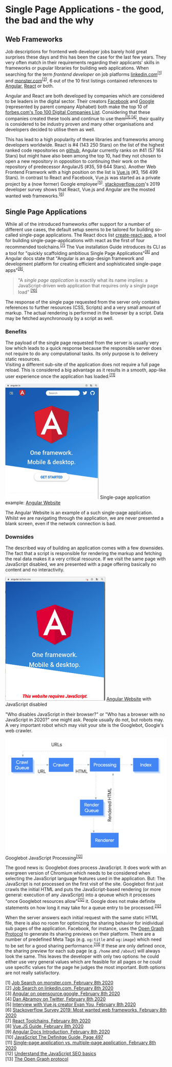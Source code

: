 # Single Page Applications - the good, the bad and the why

## Web Frameworks

Job descriptions for frontend web developer jobs barely hold great surprises these days and this has been the case for the last few years. They very often match in their requirements regarding their applicants' skills in frameworks or pupular libraries for building web applications.
When searching for the term *frontend developer* on job platforms [linkedin.com](https://linkedin.com)<sup>[[1](#ref-1)]</sup> and [monster.com](https://monster.com)<sup>[[2](#ref-2)]</sup>, 6 out of the 10 first listings contained references to [Angular](https://angular.io/), [React](https://reactjs.org/) or both.

Angular and React are both developed by companies which are considered to be leaders in the digital sector. Their creators [Facebook](https://facebook.com) and [Google](https://google.com) (represented by parent company Alphabet) both make the top 10 of [forbes.com's Top 100 Digital Companies List](https://www.forbes.com/top-digital-companies). Considering that these companies created these tools and continue to use them<sup>[[3]](#ref-3),[[4]](#ref-4)</sup>, their quality is considered to be industry proven and many other organisations and developers decided to utilise them as well. 

This has lead to a high popularity of these libraries and frameworks among developers worldwide. React is #4 (143 250 Stars) on the list of the highest ranked code repositories on [github](https://github.com), Angular currently ranks on #41 (57 164 Stars) but might have also been among the top 10, had they not chosen to open a new repository in opposition to continuing their work on the repository of predecessor AngularJS (#35, 59 644 Stars). Another Web Frontend Framwork with a high position on the list is [Vue.js](https://vuejs.org) (#3, 156 499 Stars). In contrast to React and Facebook, Vue.js was started as a private project by a (now former) Google employee<sup>[[5](#ref-5)]</sup>. [stackoverflow.com](https://stackoverflow.com)'s 2019 developer survey shows that React, Vue.js and Angular are the mosted wanted web frameworks.<sup>[[6](#ref-6)]</sup>

## Single Page Applications

While all of the introduced frameworks offer support for a number of different use cases, the default setup seems to be tailored for building so-called single-page applications. The React docs list [create-react-app](https://github.com/facebook/create-react-app), a tool for building single-page-applications with react as the first of four recommended toolchains.<sup>[[7]](#ref-7)</sup> The Vue installation Guide introduces its CLI as a tool for "quickly scaffolding ambitious Single Page Applications"<sup>[[8]](#ref-8)</sup> and Angular docs state that "Angular is an app-design framework and development platform for creating efficient and sophisticated single-page apps"<sup>[[9]](#ref-9)</sup>.

> "A *single page application* is exactily what its name implies: a JavaScript-driven web application that requires only a single page load" <sup>[[10]](#ref-10)</sup>

The response of the single page requested from the server only contains references to further resources (CSS, Scripts) and a very small amount of markup. The actual rendering is performed in the browser by a script. Data may be fetched asynchronously by a script as well.

### Benefits
The payload of the single page requested from the server is usually very low which leads to a quick response because the responsible server does not require to do any computational tasks. Its only purpose is to delivery static resources.  
Visiting a different sub-site of the application does not require a full page reload. This is considered a big advantage as it results in a smooth, app-like user experience once the application has loaded.<sup>[[11]](#ref-11)</sup>

<p class="image">
<img src="./angular-spa.gif"/>
Single-page application example: <a href="https://angular.io/">Angular Website</a>
</p>

The Angular Website is an example of a such single-page application. Whilst we are navigating through the application, we are never presented a blank screen, even if the network connection is bad.

### Downsides
The described way of building an application comes with a few downsides. The fact that a script is responsible for rendering the markup and fetching the real data makes it a very critical resource. If we visit the same page with JavaScript disabled, we are presented with a page offering basically no content and no interactivity.

<p class="image">
<img src="./angular-js-disabled.png"/>
<a href="https://angular.io/">Angular Website</a> with JavaScript disabled
</p>

"Who disables JavaScript in their browser?" or "Who has a browser with no JavaScript in 2020?" one might ask. People usually do not, but robots may. 
A very important robot which may visit your site is the Googlebot, Google's web crawler. 

<p class="image">
<img src="./googlebot-crawl-render-index.png"/>
Googlebot JavaScript Processing<sup><a href="#ref-12">[12]</a></sup>
</p>

The good news is: Googlebot does process JavaScript. It does work with an evergreen version of Chromium which needs to be considered when selecting the JavaScript language features used in the application. But: The JavaScript is not processed on the first visit of the site. Googlebot first just crawls the initial HTML and puts the JavaScript-based rendering (or more general: execution of any JavaScript) into a qeueue which it processes "once Googlebot resources allow"<sup>[[12]](#ref-12)</sup> it. Google does not make definite statements on how long it may take for a queue entry to be processed.<sup>[[12]](#ref-12)</sup>

When the server answers each initial request with the same static HTML file, there is also no room for optimizing the sharing behavior for inidividual sub pages of the application. Facebook, for instance, uses the [Open Graph Protocol](https://ogp.me) to generate its sharing previews on their platform. 
There are a number of predefined Meta Tags (e.g. `og:title` and `og:image`) which need to be set for a good sharing performance.<sup>[[13]](#ref-13)</sup> If these are only defined once, the sharing preview for each sub page (e.g. `/home` and `/about`) will always look the same. 
This leaves the developer with only two options: he could either use very general values which are feasible for all pages or he could use specific values for the page he judges the most important. Both options are not really satisfactory.        

<a name="ref-1">[1]</a> [Job Search on monster.com, February 8th 2020](https://www.monster.com/jobs/search/?q=frontend-developer&intcid=skr_navigation_nhpso_searchMain)  
<a name="ref-2">[2]</a> [Job Search on linkedin.com, February 8th 2020](https://www.linkedin.com/jobs/search?keywords=Frontend%20Developer)  
<a name="ref-3">[3]</a> [Angular on opensource.google, February 8th 2020](https://opensource.google/projects/angular)  
<a name="ref-4">[4]</a> [Dan Abramov on Twitter, February 8th 2020](https://twitter.com/dan_abramov/status/1002590695859933191)  
<a name="ref-5">[5]</a> [Interview with Vue.js creator Evan You, February 8th 2020](https://www.freecodecamp.org/news/between-the-wires-an-interview-with-vue-js-creator-evan-you-e383cbf57cc4/)  
<a name="ref-6">[6]</a> [Stackoverflow Survey 2019: Most wanted web frameworks, February 8th 2020](https://insights.stackoverflow.com/survey/2019#technology-_-most-loved-dreaded-and-wanted-web-frameworks)  
<a name="ref-7">[7]</a> [React Toolchains, February 8th 2020](https://reactjs.org/docs/create-a-new-react-app.html#recommended-toolchains)  
<a name="ref-8">[8]</a> [Vue.JS Guide, February 8th 2020](https://vuejs.org/v2/guide/installation.html#CLI)  
<a name="ref-9">[9]</a> [Angular Docs Introduction, February 8th 2020](https://angular.io/docs#introduction-to-the-angular-docs)  
<a name="ref-10">[10]</a> [JavaScript The Definitge Guide, Page 497](https://books.google.de/books?id=2weL0iAfrEMC)  
<a name="ref-11">[11]</a> [Single-page application vs. multiple-page application, February 8th 2020](https://medium.com/@NeotericEU/single-page-application-vs-multiple-page-application-2591588efe58)  
<a name="ref-12">[12]</a> [Understand the JavaScript SEO basics
](https://developers.google.com/search/docs/guides/javascript-seo-basics?hl=en)  
<a name="ref-13">[13]</a> [The Open Graph protocol](https://ogp.me/)  
